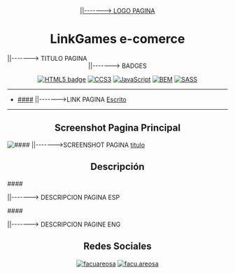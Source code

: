 <p align="center">
  <a href="https://facuareosa.github.io/ecomerce-LinkGames/>"
    <img width=50% src="https://raw.githubusercontent.com/facuareosa/ecomerce-LinkGames/main/assets/img/img_ico/lg_logo.png" alt="Link Games Logo"> ||-------> LOGO PAGINA
  </a>
</p>
<h1 align="center">LinkGames e-comerce</h1> ||-------> TITULO PAGINA

<div align="center">  ||-------> BADGES

[![HTML5 badge](https://img.shields.io/static/v1?label=&message=HTML5&color=orange&logo=html5&logoColor=white "HTML5 badge")](https://html.spec.whatwg.org/multipage/ "HTML5 badge")
[![CCS3](https://img.shields.io/static/v1?label=&message=CSS3&color=blue&logo=css3&logoColor=white "CCS3")](https://www.w3.org/Style/CSS/ "CCS3")
[![JavaScript](https://img.shields.io/static/v1?label=&message=JavaScript&color=black&logo=javascript&logoColor=yellow "JavaScript")](https://developer.mozilla.org/en-US/docs/Web/JavaScript "JavaScript")
[![BEM](https://img.shields.io/static/v1?label=&message=BEM%20Methodology&color=lightgrey&logo=bem&logoColor=black "BEM")](https://en.bem.info/methodology/ "BEM")
[![SASS](https://img.shields.io/static/v1?label=&message=SASS&color=fcfcfc&logo=SASS&logoColor=white%20%22SASS%22 "SASS")](https://sass-lang.com/ "SASS")
</div>

------------

- [####](http://#### "####") ||------->LINK PAGINA [Escrito](link "titulo")

------------
<h2 align="center">Screenshot Pagina Principal</h2>

![####](####) ||------->SCREENSHOT PAGINA [titulo](link)
<br>

<h2 align="center">Descripción</h2>
<p>####</p> ||-------> DESCRIPCION PAGINA ESP
<p>####</p> ||-------> DESCRIPCION PAGINE ENG

<h2 align="center">Redes Sociales</h2>
<p align="center">
<a href="https://linkedin.com/in/facuareosa" target="blank"><img align="center" src="https://raw.githubusercontent.com/rahuldkjain/github-profile-readme-generator/master/src/images/icons/Social/linked-in-alt.svg" alt="facuareosa" height="30" width="40" /></a>
<a href="https://instagram.com/facu.areosa" target="blank"><img align="center" src="https://raw.githubusercontent.com/rahuldkjain/github-profile-readme-generator/master/src/images/icons/Social/instagram.svg" alt="facu.areosa" height="30" width="40" /></a>
</p>
